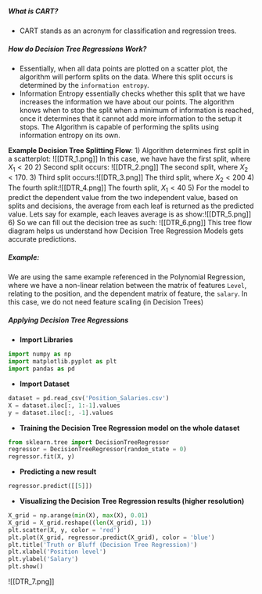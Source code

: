 ##### What is CART?
- CART stands as an acronym for classification and regression trees.

##### How do Decision Tree Regressions Work?
- Essentially, when all data points are plotted on a scatter plot, the algorithm will perform splits on the data. Where this split occurs is determined by the `information entropy`. 
- Information Entropy essentially checks whether this split that we have increases the information we have about our points. The algorithm knows when to stop the split when a minimum of information is reached, once it determines that it cannot add more information to the setup it stops. The Algorithm is capable of performing the splits using information entropy on its own. 

**Example Decision Tree Splitting Flow**:
1) 
	Algorithm determines first split in a scatterplot:
	![[DTR_1.png]]
	In this case, we have have the first split, where $X_1 < 20$
2) 
	Second split occurs:
	![[DTR_2.png]]
	The second split, where $X_2 < 170$.
3) 
   Third split occurs:![[DTR_3.png]]
   The third split, where $X_2 < 200$
4) 
   The fourth split:![[DTR_4.png]]
	The fourth split, $X_1 < 40$
5) 
   For the model to predict the dependent value from the two independent value, based on splits and decisions, the average from each leaf is returned as the predicted value. Lets say for example, each leaves average is as show:![[DTR_5.png]]
6) 
	So we can fill out the decision tree as such:
	![[DTR_6.png]]
   This tree flow diagram helps us understand how Decision Tree Regression Models gets accurate predictions.
   
##### Example:
We are using the same example referenced in the Polynomial Regression, where we have a non-linear relation between the matrix of features `Level`, relating to the position, and the dependent matrix of feature, the `salary`. In this case, we do not need feature scaling (in Decision Trees)

##### Applying Decision Tree Regressions
- **Import Libraries**
```python
import numpy as np
import matplotlib.pyplot as plt
import pandas as pd
```
- **Import Dataset**
```python
dataset = pd.read_csv('Position_Salaries.csv')
X = dataset.iloc[:, 1:-1].values
y = dataset.iloc[:, -1].values
```
- **Training the Decision Tree Regression model on the whole dataset**
```python
from sklearn.tree import DecisionTreeRegressor
regressor = DecisionTreeRegressor(random_state = 0)
regressor.fit(X, y)
```
- **Predicting a new result**
```python
regressor.predict([[5]])
```
- **Visualizing the Decision Tree Regression results (higher resolution)**
```python
X_grid = np.arange(min(X), max(X), 0.01)
X_grid = X_grid.reshape((len(X_grid), 1))
plt.scatter(X, y, color = 'red')
plt.plot(X_grid, regressor.predict(X_grid), color = 'blue')
plt.title('Truth or Bluff (Decision Tree Regression)')
plt.xlabel('Position level')
plt.ylabel('Salary')
plt.show()
```
![[DTR_7.png]]